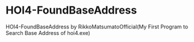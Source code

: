 # HOI4-FoundBaseAddress
HOI4-FoundBaseAddress by RikkoMatsumatoOfficial(My First Program to Search Base Address of hoi4.exe)
